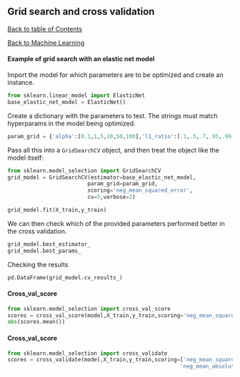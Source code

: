 ## Grid search and cross validation
[Back to table of Contents](../README.md)

[Back to Machine Learning](ml.md)

#### Example of grid search with an elastic net model

Import the model for which parameters are to be optimized and create an instance.

```python
from sklearn.linear_model import ElasticNet
base_elastic_net_model = ElasticNet()
```

Create a dictionary with the parameters to test. The strings must match hyperparams in the model being optimized.

```python
param_grid = {'alpha':[0.1,1,5,10,50,100],'l1_ratio':[.1,.5,.7,.95,.99,1]}
```

Pass all this into a ```GridSearchCV``` object, and then treat the object like the model itself:

```python
from sklearn.model_selection import GridSearchCV
grid_model = GridSearchCV(estimator=base_elastic_net_model,
                         param_grid=param_grid,
                         scoring='neg_mean_squared_error',
                         cv=5,verbose=2)

grid_model.fit(X_train,y_train)
```

We can then check which of the provided parameters performed better in the cross validation.

```python
grid_model.best_estimator_
grid_model.best_params_
```

Checking the results

```python
pd.DataFrame(grid_model.cv_results_)
```

#### Cross_val_score

```python
from sklearn.model_selection import cross_val_score
scores = cross_val_score(model,X_train,y_train,scoring='neg_mean_squared_error',cv=5)
abs(scores.mean())
```

#### Cross_val_score

```python
from sklearn.model_selection import cross_validate
scores = cross_validate(model,X_train,y_train,scoring=['neg_mean_squared_error',
                                                      'neg_mean_absolute_error'],cv=10)
```
